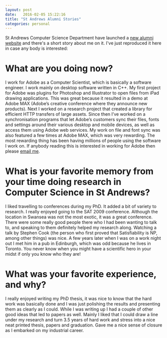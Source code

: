 ```yaml
---
layout: post
date:   2016-02-05 15:22:16
title: "St Andrews Alumni Stories"
categories: personal
---
```


St Andrews Computer Science Department have launched a [new alumni website](http://blogs.cs.st-andrews.ac.uk/alumni/stories/2010-15/neil-moore/) and there's a short story about me on it. I've just reproduced it here in case any body is interested:

# What are you doing now?

I work for Adobe as a Computer Scientist, which is basically a software engineer. I work mainly on desktop software written in C++. My first project for Adobe was plugins for Photoshop and Illustrator to open files from iPad drawing applications. This was great because it resulted in a demo at Adobe MAX (Adobe’s creative conference where they announce new products). Next I worked on a research project that created a library for efficient HTTP transfers of large assets. Since then I’ve worked on a synchronisation programs that let Adobe’s customers sync their files, fonts and settings around their various desktop and mobile devices, as well as access them using Adobe web services. My work on file and font sync was also featured a few times at Adobe MAX, which was very rewarding. The most rewarding thing has been having millions of people using the software I work on. If anybody reading this is interested in working for Adobe then please [email me](/about).

# What is your favorite memory from your time doing research in Computer Science in St Andrews?

I liked travelling to conferences during my PhD. It added a bit of variety to research. I really enjoyed going to the SAT 2009 conference. Although the location in Swansea was not the most exotic, it was a great conference. There were some really good people there who I had been wanting to talk to, and speaking to them definitely helped my research along. Watching a talk by Stephen Cook (the person who first proved that Satisfiability is NP, among other things) was nice. A few years later when I was on a work night out I met him in a pub in Edinburgh, which was odd because he lives in Toronto. You never know when you might have a scientific hero in your midst if only you know who they are!

# What was your favorite experience, and why?

I really enjoyed writing my PhD thesis, it was nice to know that the hard work was basically done and I was just polishing the results and presenting them as clearly as I could. While I was writing up I had a couple of other good ideas that led to papers as well. Mainly I liked that I could draw a line under my research and turn 3.5 years of hard work and stress into a nice neat printed thesis, papers and graduation. Gave me a nice sense of closure as I embarked on my industrial career.
